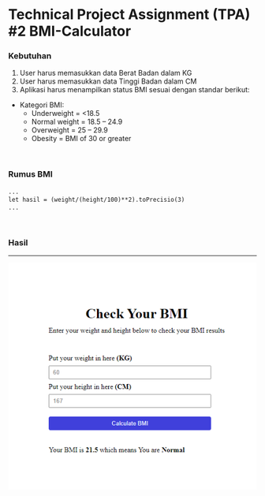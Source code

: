 # Technical Project Assignment (TPA) #2 BMI-Calculator

### Kebutuhan

1. User harus memasukkan data Berat Badan dalam KG
2. User harus memasukkan data Tinggi Badan dalam CM
3. Aplikasi harus menampilkan status BMI sesuai dengan standar berikut:

- Kategori BMI:
  - Underweight = <18.5
  - Normal weight = 18.5 – 24.9
  - Overweight = 25 – 29.9
  - Obesity = BMI of 30 or greater

<br>

### Rumus BMI

```
...
let hasil = (weight/(height/100)**2).toPrecisio(3)
...
```

<br>

### Hasil

<hr>

![alt text](https://github.com/MaulanaYusuf20/BMI-Calculator/blob/main/assets/Images/Screenshoot.png)
